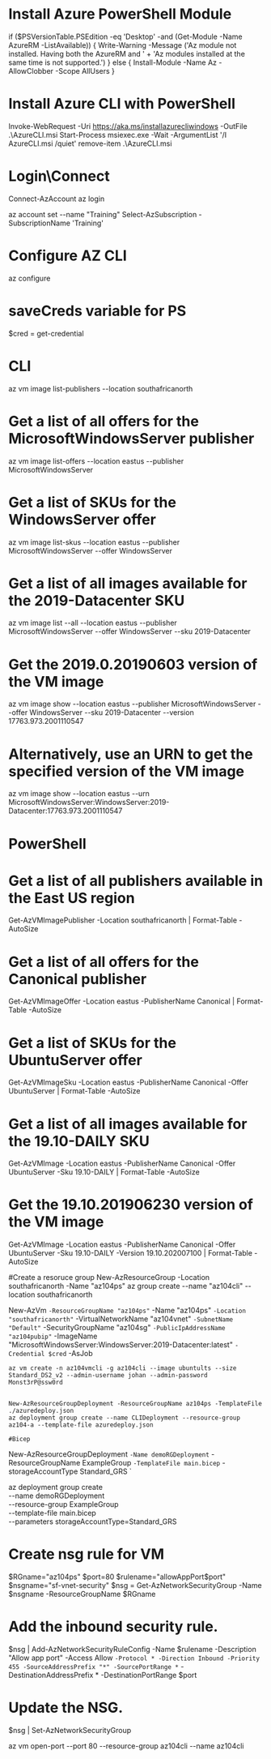 # Install Azure PowerShell Module
if ($PSVersionTable.PSEdition -eq 'Desktop' -and (Get-Module -Name AzureRM -ListAvailable)) {
    Write-Warning -Message ('Az module not installed. Having both the AzureRM and ' +
      'Az modules installed at the same time is not supported.')
} else {
    Install-Module -Name Az -AllowClobber -Scope AllUsers
}

# Install Azure CLI with PowerShell
Invoke-WebRequest -Uri https://aka.ms/installazurecliwindows -OutFile .\AzureCLI.msi
Start-Process msiexec.exe -Wait -ArgumentList '/I AzureCLI.msi /quiet'
remove-item .\AzureCLI.msi

# Login\Connect
Connect-AzAccount 
az login

az account set --name "Training"
Select-AzSubscription -SubscriptionName 'Training'     

# Configure AZ CLI
az configure

# saveCreds  variable for PS
$cred = get-credential 

#  CLI
az vm image list-publishers --location southafricanorth
# Get a list of all offers for the MicrosoftWindowsServer publisher
az vm image list-offers --location eastus --publisher MicrosoftWindowsServer
# Get a list of SKUs for the WindowsServer offer
az vm image list-skus --location eastus --publisher MicrosoftWindowsServer --offer WindowsServer
# Get a list of all images available for the 2019-Datacenter SKU
az vm image list --all --location eastus --publisher MicrosoftWindowsServer --offer WindowsServer --sku 2019-Datacenter
# Get the 2019.0.20190603 version of the VM image
az vm image show --location eastus --publisher MicrosoftWindowsServer --offer WindowsServer --sku 2019-Datacenter --version 17763.973.2001110547
# Alternatively, use an URN to get the specified version of the VM image
az vm image show --location eastus --urn MicrosoftWindowsServer:WindowsServer:2019-Datacenter:17763.973.2001110547

# PowerShell
# Get a list of all publishers available in the East US region
Get-AzVMImagePublisher -Location southafricanorth | Format-Table -AutoSize
# Get a list of all offers for the Canonical publisher
Get-AzVMImageOffer -Location eastus -PublisherName Canonical | Format-Table -AutoSize
# Get a list of SKUs for the UbuntuServer offer
Get-AzVMImageSku -Location eastus -PublisherName Canonical -Offer UbuntuServer | Format-Table -AutoSize
# Get a list of all images available for the 19.10-DAILY SKU
Get-AzVMImage -Location eastus -PublisherName Canonical -Offer UbuntuServer -Sku 19.10-DAILY | Format-Table -AutoSize
# Get the 19.10.201906230 version of the VM image
Get-AzVMImage -Location eastus -PublisherName Canonical -Offer UbuntuServer -Sku 19.10-DAILY -Version 19.10.202007100 | Format-Table -AutoSize

#Create a resoruce group
New-AzResourceGroup -Location southafricanorth -Name "az104ps"
az group create --name "az104cli" --location southafricanorth

New-AzVm `
    -ResourceGroupName "az104ps" `
    -Name "az104ps" `
    -Location "southafricanorth" `
    -VirtualNetworkName "az104vnet" `
    -SubnetName "Default" `
    -SecurityGroupName "az104sg" `
    -PublicIpAddressName "az104pubip" `
    -ImageName "MicrosoftWindowsServer:WindowsServer:2019-Datacenter:latest" `
    -Credential $cred `
    -AsJob

    az vm create -n az104vmcli -g az104cli --image ubuntults --size Standard_DS2_v2 --admin-username johan --admin-password Monst3rP@ssw0rd


    New-AzResourceGroupDeployment -ResourceGroupName az104ps -TemplateFile ./azuredeploy.json    
    az deployment group create --name CLIDeployment --resource-group az104-a --template-file azuredeploy.json

    #Bicep
New-AzResourceGroupDeployment `
  -Name demoRGDeployment `
  -ResourceGroupName ExampleGroup `
  -TemplateFile main.bicep `
  -storageAccountType Standard_GRS `

  az deployment group create \
  --name demoRGDeployment \
  --resource-group ExampleGroup \
  --template-file main.bicep \
  --parameters storageAccountType=Standard_GRS

# Create nsg rule for VM
$RGname="az104ps"
$port=80
$rulename="allowAppPort$port"
$nsgname="sf-vnet-security"
$nsg = Get-AzNetworkSecurityGroup -Name $nsgname -ResourceGroupName $RGname
# Add the inbound security rule.
$nsg | Add-AzNetworkSecurityRuleConfig -Name $rulename -Description "Allow app port" -Access Allow `
    -Protocol * -Direction Inbound -Priority 455 -SourceAddressPrefix "*" -SourcePortRange * `
    -DestinationAddressPrefix * -DestinationPortRange $port
# Update the NSG.
$nsg | Set-AzNetworkSecurityGroup


az vm open-port --port 80 --resource-group az104cli --name az104cli


